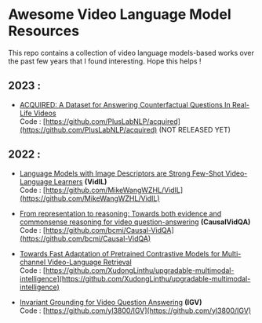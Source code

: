 # Awesome Video Language Model Resources

This repo contains a collection of video language models-based works over the past few years that I found interesting. Hope this helps !

## 2023 :

- [ACQUIRED: A Dataset for Answering Counterfactual Questions In Real-Life Videos](https://arxiv.org/abs/2311.01620) \
Code : [https://github.com/PlusLabNLP/acquired](https://github.com/PlusLabNLP/acquired) (NOT RELEASED YET)


## 2022 :

- [Language Models with Image Descriptors are Strong Few-Shot Video-Language Learners](https://arxiv.org/pdf/2205.10747.pdf) **(VidIL)** \
Code : [https://github.com/MikeWangWZHL/VidIL](https://github.com/MikeWangWZHL/VidIL)

- [From representation to reasoning: Towards both evidence and commonsense reasoning for video question-answering](https://arxiv.org/pdf/2205.14895.pdf) **(CausalVidQA)** \
Code : [https://github.com/bcmi/Causal-VidQA](https://github.com/bcmi/Causal-VidQA)

- [Towards Fast Adaptation of Pretrained Contrastive Models for Multi-channel Video-Language Retrieval](https://arxiv.org/abs/2206.02082) \
Code : [https://github.com/XudongLinthu/upgradable-multimodal-intelligence](https://github.com/XudongLinthu/upgradable-multimodal-intelligence)

- [Invariant Grounding for Video Question Answering](https://openaccess.thecvf.com/content/CVPR2022/papers/Li_Invariant_Grounding_for_Video_Question_Answering_CVPR_2022_paper.pdf)  **(IGV)** \
Code : [https://github.com/yl3800/IGV](https://github.com/yl3800/IGV)
